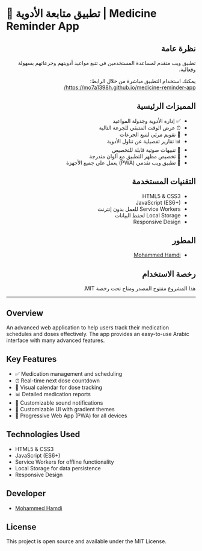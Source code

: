 # 💊 تطبيق متابعة الأدوية | Medicine Reminder App

<div dir="rtl">

## نظرة عامة
تطبيق ويب متقدم لمساعدة المستخدمين في تتبع مواعيد أدويتهم وجرعاتهم بسهولة وفعالية.

يمكنك استخدام التطبيق مباشرة من خلال الرابط:
https://mo7a1398h.github.io/medicine-reminder-app/

## المميزات الرئيسية
- ✅ إدارة الأدوية وجدولة المواعيد
- ⏰ عرض الوقت المتبقي للجرعة التالية
- 📌 تقويم مرئي لتتبع الجرعات
- 📊 تقارير تفصيلية عن تناول الأدوية
- 🔔 تنبيهات صوتية قابلة للتخصيص
- 🎨 تخصيص مظهر التطبيق مع ألوان متدرجة
- 📱 تطبيق ويب تقدمي (PWA) يعمل على جميع الأجهزة

## التقنيات المستخدمة
- HTML5 & CSS3
- JavaScript (ES6+)
- Service Workers للعمل بدون إنترنت
- Local Storage لحفظ البيانات
- Responsive Design

## المطور
- [Mohammed Hamdi](https://github.com/Mo7a1398h)

## رخصة الاستخدام
هذا المشروع مفتوح المصدر ومتاح تحت رخصة MIT.

</div>

---

<div dir="ltr">

## Overview
An advanced web application to help users track their medication schedules and doses effectively. The app provides an easy-to-use Arabic interface with many advanced features.

## Key Features
- ✅ Medication management and scheduling
- ⏰ Real-time next dose countdown
- 📌 Visual calendar for dose tracking
- 📊 Detailed medication reports
- 🔔 Customizable sound notifications
- 🎨 Customizable UI with gradient themes
- 📱 Progressive Web App (PWA) for all devices

## Technologies Used
- HTML5 & CSS3
- JavaScript (ES6+)
- Service Workers for offline functionality
- Local Storage for data persistence
- Responsive Design

## Developer
- [Mohammed Hamdi](https://github.com/Mo7a1398h)

## License
This project is open source and available under the MIT License.

</div>
